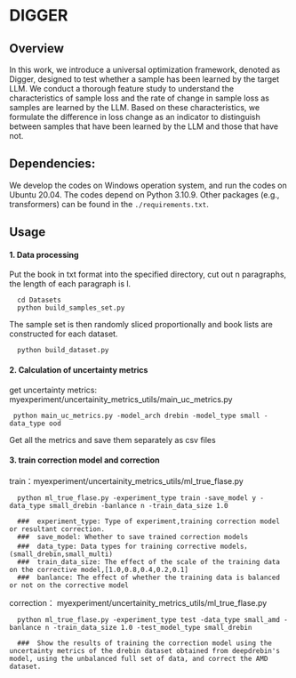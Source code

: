 # DIGGER

 
## Overview
In this work, we introduce a universal optimization framework, denoted as Digger, designed to test whether a sample has been learned by the target LLM. We conduct a thorough feature study to understand the characteristics of sample loss and the rate of change in sample loss as samples are learned by the LLM. Based on these characteristics, we formulate the difference in loss change as an indicator to distinguish between samples that have been learned by the LLM and those that have not.

## Dependencies:
We develop the codes on Windows operation system, and run the codes on Ubuntu 20.04. The codes depend on Python 3.10.9. Other packages (e.g., transformers) can be found in the `./requirements.txt`.

##  Usage
#### 1. Data processing
Put the book in txt format into the specified directory, cut out n paragraphs, the length of each paragraph is l.

      cd Datasets
      python build_samples_set.py
     
The sample set is then randomly sliced proportionally and book lists are constructed for each dataset.

      python build_dataset.py

#### 2. Calculation of uncertainty metrics

get uncertainty metrics: myexperiment/uncertainity_metrics_utils/main_uc_metrics.py

     python main_uc_metrics.py -model_arch drebin -model_type small -data_type ood

Get all the metrics and save them separately as csv files

#### 3. train correction model and correction

train：myexperiment/uncertainity_metrics_utils/ml_true_flase.py

      python ml_true_flase.py -experiment_type train -save_model y -data_type small_drebin -banlance n -train_data_size 1.0
      
      ###  experiment_type: Type of experiment,training correction model or resultant correction.
      ###  save_model: Whether to save trained correction models
      ###  data_type: Data types for training corrective models，(small_drebin,small_multi)
      ###  train_data_size: The effect of the scale of the training data on the corrective model,[1.0,0.8,0.4,0.2,0.1]
      ###  banlance: The effect of whether the training data is balanced or not on the corrective model

correction： myexperiment/uncertainity_metrics_utils/ml_true_flase.py

      python ml_true_flase.py -experiment_type test -data_type small_amd -banlance n -train_data_size 1.0 -test_model_type small_drebin

      ###  Show the results of training the correction model using the uncertainty metrics of the drebin dataset obtained from deepdrebin's model, using the unbalanced full set of data, and correct the AMD dataset.
